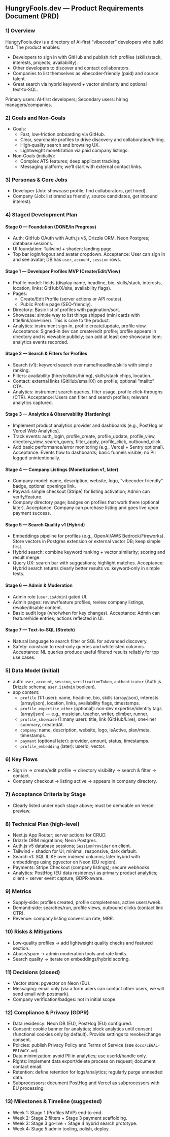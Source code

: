 ## HungryFools.dev — Product Requirements Document (PRD)

### 1) Overview

HungryFools.dev is a directory of AI‑first “vibecoder” developers who build fast. The product enables:

- Developers to sign in with GitHub and publish rich profiles (skills/stack, interests, projects, availability).
- Other developers to discover and contact collaborators.
- Companies to list themselves as vibecoder‑friendly (paid) and source talent.
- Great search via hybrid keyword + vector similarity and optional text‑to‑SQL.

Primary users: AI‑first developers; Secondary users: hiring managers/companies.

### 2) Goals and Non‑Goals

- Goals:
  - Fast, low‑friction onboarding via GitHub.
  - Clear, searchable profiles to drive discovery and collaboration/hiring.
  - High‑quality search and browsing UX.
  - Lightweight monetization via paid company listings.
- Non‑Goals (initially):
  - Complex ATS features; deep applicant tracking.
  - Messaging platform; we’ll start with external contact links.

### 3) Personas & Core Jobs

- Developer (Job: showcase profile, find collaborators, get hired).
- Company (Job: list brand as friendly, source candidates, get inbound interest).

### 4) Staged Development Plan

#### Stage 0 — Foundation (DONE/In Progress)

- Auth: GitHub OAuth with Auth.js v5, Drizzle ORM, Neon Postgres; database sessions.
- UI foundation: Tailwind + shadcn; landing page.
- Top bar login/logout and avatar dropdown.
  Acceptance: User can sign in and see avatar; DB has `user`, `account`, `session` rows.

#### Stage 1 — Developer Profiles MVP (Create/Edit/View)

- Profile model: fields (display name, headline, bio, skills/stack, interests, location, links: GitHub/X/site, availability flags).
- Pages:
  - Create/Edit Profile (server actions or API routes).
  - Public Profile page (SEO‑friendly).
- Directory: Basic list of profiles with pagination/sort.
- Showcase: simple way to list things shipped (mini cards with title/link/one‑liner). This is core to the product.
- Analytics: instrument sign‑in, profile create/update, profile view.
  Acceptance: Signed‑in dev can create/edit profile; profile appears in directory and is viewable publicly; can add at least one showcase item; analytics events recorded.

#### Stage 2 — Search & Filters for Profiles

- Search (v1): keyword search over name/headline/skills with simple ranking.
- Filters: availability (hire/collabs/hiring), skills/stack chips, location.
- Contact: external links (GitHub/email/X) on profile; optional “mailto” CTA.
- Analytics: instrument search queries, filter usage, profile click‑throughs (CTR).
  Acceptance: Users can filter and search profiles; relevant analytics captured.

#### Stage 3 — Analytics & Observability (Hardening)

- Implement product analytics provider and dashboards (e.g., PostHog or Vercel Web Analytics).
- Track events: auth_login, profile_create, profile_update, profile_view, directory_view, search_query, filter_apply, profile_click, outbound_click.
- Add basic performance/error monitoring (e.g., Vercel + Sentry optional).
  Acceptance: Events flow to dashboards; basic funnels visible; no PII logged unintentionally.

#### Stage 4 — Company Listings (Monetization v1, later)

- Company model: name, description, website, logo, “vibecoder‑friendly” badge, optional openings link.
- Paywall: simple checkout (Stripe) for listing activation; Admin can verify/feature.
- Company directory page; badges on profiles that work there (optional later).
  Acceptance: Company can purchase listing and goes live upon payment success.

#### Stage 5 — Search Quality v1 (Hybrid)

- Embeddings pipeline for profiles (e.g., OpenAI/AWS Bedrock/Fireworks). Store vectors in Postgres extension or external vector DB; keep simple first.
- Hybrid search: combine keyword ranking + vector similarity; scoring and result merge.
- Query UX: search bar with suggestions; highlight matches.
  Acceptance: Hybrid search returns clearly better results vs. keyword‑only in simple tests.

#### Stage 6 — Admin & Moderation

- Admin role (`user.isAdmin`) gated UI.
- Admin pages: review/feature profiles, review company listings, revoke/disable content.
- Basic audit logs (who/when for key changes).
  Acceptance: Admin can feature/hide entries; actions reflected in UI.

#### Stage 7 — Text‑to‑SQL (Stretch)

- Natural language to search filter or SQL for advanced discovery.
- Safety: constrain to read‑only queries and whitelisted columns.
  Acceptance: NL queries produce useful filtered results reliably for top use cases.

### 5) Data Model (initial)

- auth: `user`, `account`, `session`, `verificationToken`, `authenticator` (Auth.js Drizzle schema; `user.isAdmin` boolean).
- app content:
  - `profile` (1:1 user): name, headline, bio, skills (array/json), interests (array/json), location, links, availability flags, timestamps.
  - `profile_expertise_other` (optional): non‑dev expertise/identity tags (array/json) — e.g., musician, teacher, writer, climber, runner.
  - `profile_showcase` (1:many user): title, link (GitHub/Live), one‑liner summary, createdAt.
  - `company`: name, description, website, logo, isActive, plan/meta, timestamps.
  - `payment` (optional later): provider, amount, status, timestamps.
  - `profile_embedding` (later): userId, vector.

### 6) Key Flows

- Sign in → create/edit profile → directory visibility → search & filter → contact.
- Company checkout → listing active → appears in company directory.

### 7) Acceptance Criteria by Stage

- Clearly listed under each stage above; must be demoable on Vercel preview.

### 8) Technical Plan (high‑level)

- Next.js App Router; server actions for CRUD.
- Drizzle ORM migrations; Neon Postgres.
- Auth.js v5 database sessions; `SessionProvider` on client.
- Tailwind + shadcn for UI; minimal, responsive, dark default.
- Search v1: SQL ILIKE over indexed columns; later hybrid with embeddings using pgvector on Neon (EU region).
- Payments: Stripe Checkout (company listings); secure webhooks.
- Analytics: PostHog (EU data residency) as primary product analytics; client + server event capture, GDPR‑aware.

### 9) Metrics

- Supply‑side: profiles created, profile completeness, active users/week.
- Demand‑side: searches/run, profile views, outbound clicks (contact link CTR).
- Revenue: company listing conversion rate, MRR.

### 10) Risks & Mitigations

- Low‑quality profiles → add lightweight quality checks and featured section.
- Abuse/spam → admin moderation tools and rate limits.
- Search quality → iterate on embeddings/hybrid scoring.

### 11) Decisions (closed)

- Vector store: pgvector on Neon (EU).
- Messaging: email only (via a form users can contact other users, we will send email with postmark).
- Company verification/badges: not in initial scope.

### 12) Compliance & Privacy (GDPR)

- Data residency: Neon DB (EU), PostHog (EU) configured.
- Consent: cookie banner for analytics; block analytics until consent (functional cookies only by default). Provide settings to revoke/change consent.
- Policies: publish Privacy Policy and Terms of Service (see `docs/LEGAL-PRIVACY.md`).
- Data minimization: avoid PII in analytics; use userId/handle only.
- Rights: implement data export/delete process on request; document contact email.
- Retention: define retention for logs/analytics; regularly purge unneeded data.
- Subprocessors: document PostHog and Vercel as subprocessors with EU processing.

### 13) Milestones & Timeline (suggested)

- Week 1: Stage 1 (Profiles MVP) end‑to‑end.
- Week 2: Stage 2 filters + Stage 3 payment scaffolding.
- Week 3: Stage 3 go‑live + Stage 4 hybrid search prototype.
- Week 4: Stage 5 admin tooling, polish, deploy.
